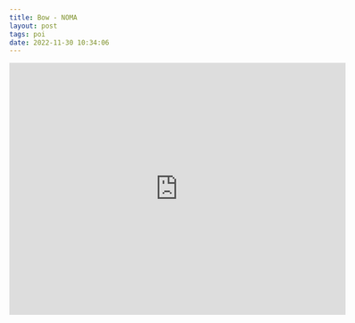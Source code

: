 ```yaml
---
title: Bow - NOMA
layout: post
tags: poi
date: 2022-11-30 10:34:06
---
```

<iframe width="603" height="452" src="https://www.youtube.com/embed/53KyIUEPBEM" frameborder="0" allowfullscreen="true"></iframe>
